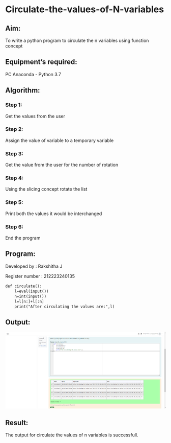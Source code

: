 # Circulate-the-values-of-N-variables
## Aim:
To write a python program to circulate the n variables using function concept
## Equipment’s required:
PC
Anaconda - Python 3.7
## Algorithm: 
### Step 1: 
Get the values from the user

### Step 2: 
Assign the value of variable to a temporary variable

### Step 3: 
Get the value from the user for the number of rotation

### Step 4: 
Using the slicing concept rotate the list

### Step 5: 
Print both the values it would be interchanged

### Step 6: 
End the program

## Program:
Developed by : Rakshitha J

Register number : 212223240135

```
def circulate():
    l=eval(input())
    n=int(input())
    l=l[n:]+l[:n]
    print("After circulating the values are:",l)

```


## Output:
![Output](<Screenshot 2024-03-09 092857.png>)

## Result:
The output for circulate the values of n variables is successfull.
